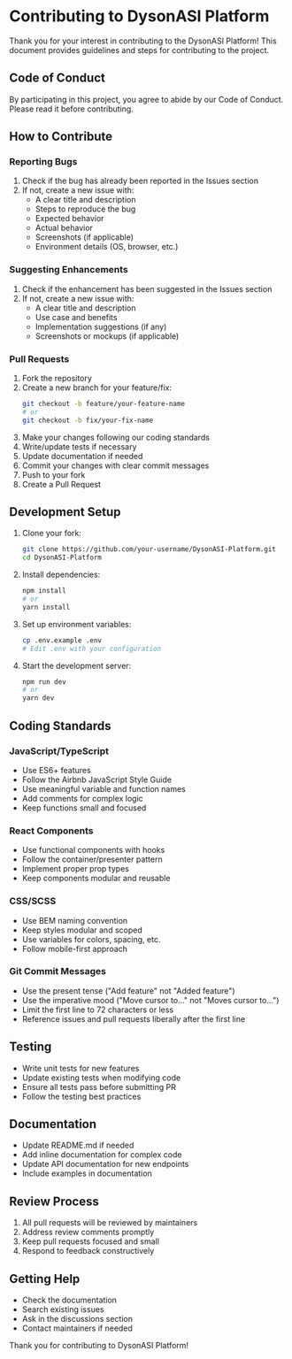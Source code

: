 # Contributing to DysonASI Platform

Thank you for your interest in contributing to the DysonASI Platform! This document provides guidelines and steps for contributing to the project.

## Code of Conduct

By participating in this project, you agree to abide by our Code of Conduct. Please read it before contributing.

## How to Contribute

### Reporting Bugs

1. Check if the bug has already been reported in the Issues section
2. If not, create a new issue with:
   - A clear title and description
   - Steps to reproduce the bug
   - Expected behavior
   - Actual behavior
   - Screenshots (if applicable)
   - Environment details (OS, browser, etc.)

### Suggesting Enhancements

1. Check if the enhancement has been suggested in the Issues section
2. If not, create a new issue with:
   - A clear title and description
   - Use case and benefits
   - Implementation suggestions (if any)
   - Screenshots or mockups (if applicable)

### Pull Requests

1. Fork the repository
2. Create a new branch for your feature/fix:
   ```bash
   git checkout -b feature/your-feature-name
   # or
   git checkout -b fix/your-fix-name
   ```
3. Make your changes following our coding standards
4. Write/update tests if necessary
5. Update documentation if needed
6. Commit your changes with clear commit messages
7. Push to your fork
8. Create a Pull Request

## Development Setup

1. Clone your fork:
   ```bash
   git clone https://github.com/your-username/DysonASI-Platform.git
   cd DysonASI-Platform
   ```

2. Install dependencies:
   ```bash
   npm install
   # or
   yarn install
   ```

3. Set up environment variables:
   ```bash
   cp .env.example .env
   # Edit .env with your configuration
   ```

4. Start the development server:
   ```bash
   npm run dev
   # or
   yarn dev
   ```

## Coding Standards

### JavaScript/TypeScript

- Use ES6+ features
- Follow the Airbnb JavaScript Style Guide
- Use meaningful variable and function names
- Add comments for complex logic
- Keep functions small and focused

### React Components

- Use functional components with hooks
- Follow the container/presenter pattern
- Implement proper prop types
- Keep components modular and reusable

### CSS/SCSS

- Use BEM naming convention
- Keep styles modular and scoped
- Use variables for colors, spacing, etc.
- Follow mobile-first approach

### Git Commit Messages

- Use the present tense ("Add feature" not "Added feature")
- Use the imperative mood ("Move cursor to..." not "Moves cursor to...")
- Limit the first line to 72 characters or less
- Reference issues and pull requests liberally after the first line

## Testing

- Write unit tests for new features
- Update existing tests when modifying code
- Ensure all tests pass before submitting PR
- Follow the testing best practices

## Documentation

- Update README.md if needed
- Add inline documentation for complex code
- Update API documentation for new endpoints
- Include examples in documentation

## Review Process

1. All pull requests will be reviewed by maintainers
2. Address review comments promptly
3. Keep pull requests focused and small
4. Respond to feedback constructively

## Getting Help

- Check the documentation
- Search existing issues
- Ask in the discussions section
- Contact maintainers if needed

Thank you for contributing to DysonASI Platform! 